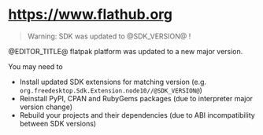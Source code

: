 # https://www.flathub.org

> Warning: SDK was updated to @SDK_VERSION@ !

@EDITOR_TITLE@ flatpak platform was updated to a new major version.

You may need to
- Install updated SDK extensions for matching version
  (e.g. `org.freedesktop.Sdk.Extension.node10//@SDK_VERSION@`)
- Reinstall PyPI, CPAN and RubyGems packages
  (due to interpreter major version change)
- Rebuild your projects and their dependencies
  (due to ABI incompatibility between SDK versions)